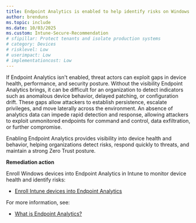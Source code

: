 ```yaml
---
title: Endpoint Analytics is enabled to help identify risks on Windows devices
author: brenduns
ms.topic: include
ms.date: 10/03/2025
ms.custom: Intune-Secure-Recommendation
# sfipillar: Protect tenants and isolate production systems
# category: Devices
# risklevel: Low
# userimpact: Low
# implementationcost: Low
---
```

If Endpoint Analytics isn't enabled, threat actors can exploit gaps in device health, performance, and security posture. Without the visibility Endpoint Analytics brings, it can be difficult for an organization to detect indicators such as anomalous device behavior, delayed patching, or configuration drift. These gaps allow attackers to establish persistence, escalate privileges, and move laterally across the environment. An absence of analytics data can impede rapid detection and response, allowing attackers to exploit unmonitored endpoints for command and control, data exfiltration, or further compromise.

Enabling Endpoint Analytics provides visibility into device health and behavior, helping organizations detect risks, respond quickly to threats, and maintain a strong Zero Trust posture.

**Remediation action**

Enroll Windows devices into Endpoint Analytics in Intune to monitor device health and identify risks:  
- [Enroll Intune devices into Endpoint Analytics](/intune/analytics/enroll-intune)

For more information, see:
- [What is Endpoint Analytics?](/intune/analytics)
